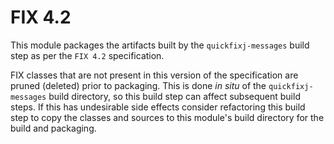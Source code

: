 # FIX 4.2

This module packages the artifacts built by the `quickfixj-messages` build step as per the `FIX 4.2` specification. 

FIX classes that are not present in this version of the specification are pruned (deleted) prior to packaging.
This is done _in situ_ of the `quickfixj-messages` build directory, so this build step can affect subsequent build steps.
If this has undesirable side effects consider refactoring this build step to 
copy the classes and sources to this module's build directory for the build and packaging. 